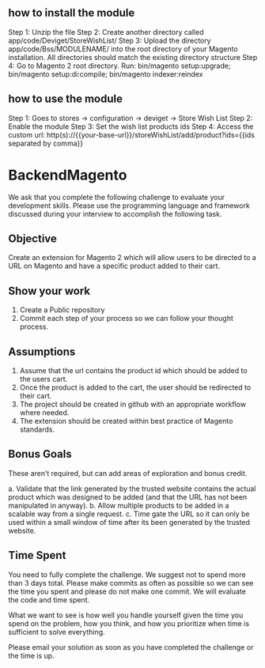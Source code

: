 ## how to install the module

Step 1: Unzip the file
Step 2: Create another directory called app/code/Deviget/StoreWishList/
Step 3: Upload the directory app/code/Bss/MODULENAME/ into the root directory of your Magento installation. All directories should match the existing directory structure
Step 4: Go to Magento 2 root directory. Run: bin/magento setup:upgrade; bin/magento setup:di:compile; bin/magento indexer:reindex

## how to use the module
Step 1: Goes to stores -> configuration -> deviget -> Store Wish List
Step 2: Enable the module
Step 3: Set the wish list products ids
Step 4: Access the custom url: http(s)://{{your-base-url}}/storeWishList/add/product?ids={{ids separated by comma}}

# BackendMagento
We ask that you complete the following challenge to evaluate your development skills. Please use the programming language and framework discussed during your interview to accomplish the following task.

## Objective

Create an extension for Magento 2 which will allow users to be directed to a URL on Magento and have a specific product added to their cart.

## Show your work

1.  Create a Public repository
2.  Commit each step of your process so we can follow your thought process.

## Assumptions
1. Assume that the url contains the product id which should be added to the users cart.
2. Once the product is added to the cart, the user should be redirected to their cart.
3. The project should be created in github with an appropriate workflow where needed.
4. The extension should be created within best practice of Magento standards.

## Bonus Goals

These aren’t required, but can add areas of exploration and bonus credit.

a. Validate that the link generated by the trusted website contains the actual product which was designed to be added (and that the URL has not been manipulated in anyway).
b. Allow multiple products to be added in a scalable way from a single request.
c. Time gate the URL so it can only be used within a small window of time after its been generated by the trusted website.

## Time Spent
You need to fully complete the challenge. We suggest not to spend more than 3 days total.  Please make commits as often as possible so we can see the time you spent and please do not make one commit.  We will evaluate the code and time spent.
 
What we want to see is how well you handle yourself given the time you spend on the problem, how you think, and how you prioritize when time is sufficient to solve everything.

Please email your solution as soon as you have completed the challenge or the time is up.
